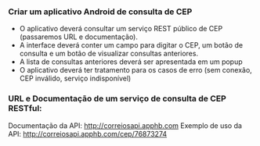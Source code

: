 ﻿### Criar um aplicativo Android de consulta de CEP

- O aplicativo deverá consultar um serviço REST público de CEP (passaremos URL e documentação).
- A interface deverá conter um campo para digitar o CEP, um botão de consulta e um botão de visualizar consultas anteriores.
- A lista de consultas anteriores deverá ser apresentada em um popup
- O aplicativo deverá ter tratamento para os casos de erro (sem conexão, CEP inválido, serviço indisponível)

### URL e Documentação de um serviço de consulta de CEP RESTful:
Documentação da API: http://correiosapi.apphb.com 
Exemplo de uso da API: http://correiosapi.apphb.com/cep/76873274